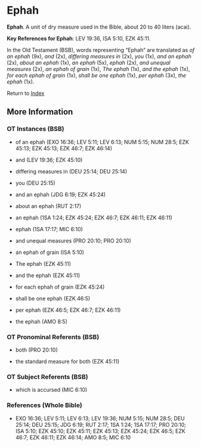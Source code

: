 # Ephah
**Ephah**. 
A unit of dry measure used in the Bible, about 20 to 40 liters (acai). 


**Key References for Ephah**: 
LEV 19:36, ISA 5:10, EZK 45:11. 


In the Old Testament (BSB), words representing “Ephah” are translated as 
*of an ephah* (9x), *and* (2x), *differing measures in* (2x), *you* (1x), *and an ephah* (2x), *about an ephah* (1x), *an ephah* (5x), *ephah* (2x), *and unequal measures* (2x), *an ephah of grain* (1x), *The ephah* (1x), *and the ephah* (1x), *for each ephah of grain* (1x), *shall be one ephah* (1x), *per ephah* (3x), *the ephah* (1x). 




Return to [Index](00-Index.md)

## More Information

### OT Instances (BSB)

* of an ephah (EXO 16:36; LEV 5:11; LEV 6:13; NUM 5:15; NUM 28:5; EZK 45:13; EZK 45:13; EZK 46:7; EZK 46:14)

* and (LEV 19:36; EZK 45:10)

* differing measures in (DEU 25:14; DEU 25:14)

* you (DEU 25:15)

* and an ephah (JDG 6:19; EZK 45:24)

* about an ephah (RUT 2:17)

* an ephah (1SA 1:24; EZK 45:24; EZK 46:7; EZK 46:11; EZK 46:11)

* ephah (1SA 17:17; MIC 6:10)

* and unequal measures (PRO 20:10; PRO 20:10)

* an ephah of grain (ISA 5:10)

* The ephah (EZK 45:11)

* and the ephah (EZK 45:11)

* for each ephah of grain (EZK 45:24)

* shall be one ephah (EZK 46:5)

* per ephah (EZK 46:5; EZK 46:7; EZK 46:11)

* the ephah (AMO 8:5)



### OT Pronominal Referents (BSB)

* both (PRO 20:10)

* the standard measure for both (EZK 45:11)



### OT Subject Referents (BSB)

* which is accursed (MIC 6:10)



### References (Whole Bible)

* EXO 16:36; LEV 5:11; LEV 6:13; LEV 19:36; NUM 5:15; NUM 28:5; DEU 25:14; DEU 25:15; JDG 6:19; RUT 2:17; 1SA 1:24; 1SA 17:17; PRO 20:10; ISA 5:10; EZK 45:10; EZK 45:11; EZK 45:13; EZK 45:24; EZK 46:5; EZK 46:7; EZK 46:11; EZK 46:14; AMO 8:5; MIC 6:10



